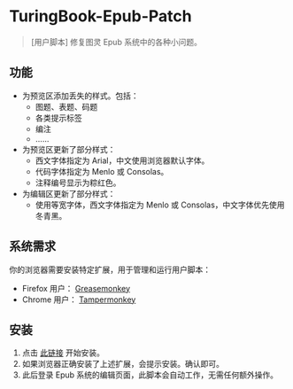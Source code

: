 # TuringBook-Epub-Patch

> [用户脚本] 修复图灵 Epub 系统中的各种小问题。

## 功能

* 为预览区添加丢失的样式。包括：
	* 图题、表题、码题
	* 各类提示标签
	* 编注
	* ……
* 为预览区更新了部分样式：
	* 西文字体指定为 Arial，中文使用浏览器默认字体。
	* 代码字体指定为 Menlo 或 Consolas。
	* 注释编号显示为粽红色。
* 为编辑区更新了部分样式：
	* 使用等宽字体，西文字体指定为 Menlo 或 Consolas，中文字体优先使用冬青黑。

## 系统需求

你的浏览器需要安装特定扩展，用于管理和运行用户脚本：

* Firefox 用户： [Greasemonkey](https://addons.mozilla.org/zh-CN/firefox/addon/greasemonkey/)
* Chrome 用户： [Tampermonkey](https://chrome.google.com/webstore/detail/tampermonkey/dhdgffkkebhmkfjojejmpbldmpobfkfo)

## 安装

1. 点击 [此链接](https://raw.githubusercontent.com/UserScript/TuringBook-Epub-Patch/master/dist/turingbook-epub-patch.user.js) 开始安装。
2. 如果浏览器正确安装了上述扩展，会提示安装。确认即可。
3. 此后登录 Epub 系统的编辑页面，此脚本会自动工作，无需任何额外操作。

